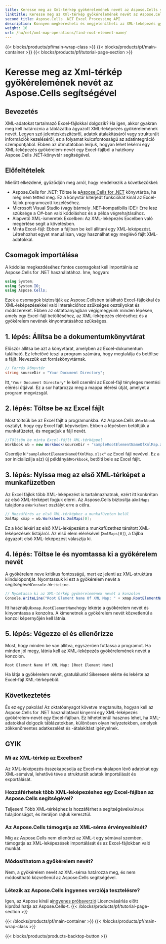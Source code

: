 ```yaml
---
title: Keresse meg az Xml-térkép gyökérelemének nevét az Aspose.Cells segítségével
linktitle: Keresse meg az Xml-térkép gyökérelemének nevét az Aspose.Cells segítségével
second_title: Aspose.Cells .NET Excel Processing API
description: Könnyen megkeresheti és megjelenítheti az XML-leképezés gyökérelem-nevét az Excelben az Aspose.Cells for .NET segítségével ezzel a lépésről lépésre mutató oktatóanyaggal.
weight: 10
url: /hu/net/xml-map-operations/find-root-element-name/
---
```


{{< blocks/products/pf/main-wrap-class >}}
{{< blocks/products/pf/main-container >}}
{{< blocks/products/pf/tutorial-page-section >}}

# Keresse meg az Xml-térkép gyökérelemének nevét az Aspose.Cells segítségével

## Bevezetés
XML-adatokat tartalmazó Excel-fájlokkal dolgozik? Ha igen, akkor gyakran meg kell határoznia a táblázatba ágyazott XML-leképezés gyökérelemének nevét. Legyen szó jelentéskészítésről, adatok átalakításáról vagy strukturált információk kezeléséről, ez a folyamat kulcsfontosságú az adatintegráció szempontjából. Ebben az útmutatóban leírjuk, hogyan lehet lekérni egy XML-leképezés gyökérelem-nevét egy Excel-fájlból a hatékony Aspose.Cells .NET-könyvtár segítségével.
## Előfeltételek
Mielőtt elkezdené, győződjön meg arról, hogy rendelkezik a következőkkel:
-  Aspose.Cells for .NET: Töltse le a[Aspose.Cells for .NET](https://releases.aspose.com/cells/net/) könyvtárba, ha még nem tetted meg. Ez a könyvtár kiterjedt funkciókat kínál az Excel-fájlok programozott kezeléséhez.
- Microsoft Visual Studio (vagy bármely .NET-kompatibilis IDE): Erre lesz szüksége a C#-ban való kódoláshoz és a példa végrehajtásához.
- Alapvető XML-ismeretek Excelben: Az XML-leképezés Excelben való megértése segít a követésben.
- Minta Excel-fájl: Ebben a fájlban be kell állítani egy XML-leképezést. Létrehozhat egyet manuálisan, vagy használhat egy meglévő fájlt XML-adatokkal.
## Csomagok importálása
A kódolás megkezdéséhez fontos csomagokat kell importálnia az Aspose.Cells for .NET használatához. Íme, hogyan:
```csharp
using System;
using System.IO;
using Aspose.Cells;
```
Ezek a csomagok biztosítják az Aspose.Cellsben található Excel-fájlokkal és XML-leképezésekkel való interakcióhoz szükséges osztályokat és módszereket.
Ebben az oktatóanyagban végigmegyünk minden lépésen, amely egy Excel-fájl betöltéséhez, az XML-leképezés eléréséhez és a gyökérelem nevének kinyomtatásához szükséges.
## 1. lépés: Állítsa be a dokumentumkönyvtárat
Először állítsa be azt a könyvtárat, amelyben az Excel-dokumentum található. Ez lehetővé teszi a program számára, hogy megtalálja és betöltse a fájlt. Nevezzük ezt forráskönyvtárnak.
```csharp
// Forrás könyvtár
string sourceDir = "Your Document Directory";
```
 Itt,`"Your Document Directory"` le kell cserélni az Excel-fájl tényleges mentési elérési útjával. Ez a sor határozza meg a mappa elérési útját, amelyet a program megvizsgál.
## 2. lépés: Töltse be az Excel fájlt
 Most töltsük be az Excel fájlt a programunkba. Az Aspose.Cells a`Workbook` osztályt, hogy egy Excel fájlt képviseljen. Ebben a lépésben betöltjük a munkafüzetet, és megadjuk a fájl nevét.
```csharp
//Töltsön be minta Excel-fájlt XML-térképpel
Workbook wb = new Workbook(sourceDir + "sampleRootElementNameOfXmlMap.xlsx");
```
 Cserélje ki`"sampleRootElementNameOfXmlMap.xlsx"` az Excel fájl nevével. Ez a sor inicializálja a(z) új példányát`Workbook`, betölti bele az Excel fájlt. 
## 3. lépés: Nyissa meg az első XML-térképet a munkafüzetben
 Az Excel fájlok több XML-leképezést is tartalmazhatnak, ezért itt konkrétan az első XML-térképet fogjuk elérni. Az Aspose.Cells biztosítja a`XmlMaps` tulajdona a`Worksheet` osztályt erre a célra.
```csharp
// Hozzáférés az első XML-térképhez a munkafüzeten belül
XmlMap xmap = wb.Worksheets.XmlMaps[0];
```
Ez a kód lekéri az első XML-leképezést a munkafüzethez társított XML-leképezések listájáról. Az első elem elérésével (`XmlMaps[0]`), a fájlba ágyazott első XML-leképezést választja ki.
## 4. lépés: Töltse le és nyomtassa ki a gyökérelem nevét
 A gyökérelem neve kritikus fontosságú, mert ez jelenti az XML-struktúra kiindulópontját. Nyomtassuk ki ezt a gyökérelem nevét a segítségével`Console.WriteLine`.
```csharp
// Nyomtassa ki az XML-térkép gyökérelemének nevét a konzolon
Console.WriteLine("Root Element Name Of XML Map: " + xmap.RootElementName);
```
 Itt használjuk`xmap.RootElementName`hogy lekérje a gyökérelem nevét és kinyomtassa a konzolra. A kimenetnek a gyökérelem nevét közvetlenül a konzol képernyőjén kell látnia.
## 5. lépés: Végezze el és ellenőrizze
Most, hogy minden be van állítva, egyszerűen futtassa a programot. Ha minden jól megy, látnia kell az XML-leképezés gyökérelemének nevét a konzolon.
```plaintext
Root Element Name Of XML Map: [Root Element Name]
```
Ha látja a gyökérelem nevét, gratulálunk! Sikeresen elérte és lekérte az Excel-fájl XML-térképéből.
## Következtetés
És ez egy pakolás! Az oktatóanyagot követve megtanulta, hogyan kell az Aspose.Cells for .NET használatával kinyerni egy XML-leképezés gyökérelem-nevét egy Excel-fájlban. Ez hihetetlenül hasznos lehet, ha XML-adatokkal dolgozik táblázatokban, különösen olyan helyzetekben, amelyek zökkenőmentes adatkezelést és -átalakítást igényelnek.
## GYIK
### Mi az XML-térkép az Excelben?
Az XML-leképezés összekapcsolja az Excel-munkalapon lévő adatokat egy XML-sémával, lehetővé téve a strukturált adatok importálását és exportálását.
### Hozzáférhetek több XML-leképezéshez egy Excel-fájlban az Aspose.Cells segítségével?
 Teljesen! Több XML-térképhez is hozzáférhet a segítségével`XmlMaps` tulajdonságot, és iteráljon rajtuk keresztül.
### Az Aspose.Cells támogatja az XML-séma érvényesítését?
Míg az Aspose.Cells nem ellenőrzi az XML-t egy sémával szemben, támogatja az XML-leképezések importálását és az Excel-fájlokban való munkát.
### Módosíthatom a gyökérelem nevét?
Nem, a gyökérelem nevét az XML-séma határozza meg, és nem módosítható közvetlenül az Aspose.Cells segítségével.
### Létezik az Aspose.Cells ingyenes verziója tesztelésre?
 Igen, az Aspose kínál a[ingyenes próbaverzió](https://releases.aspose.com/) Licencvásárlás előtt kipróbálhatja az Aspose.Cells-t.
{{< /blocks/products/pf/tutorial-page-section >}}

{{< /blocks/products/pf/main-container >}}
{{< /blocks/products/pf/main-wrap-class >}}

{{< blocks/products/products-backtop-button >}}
